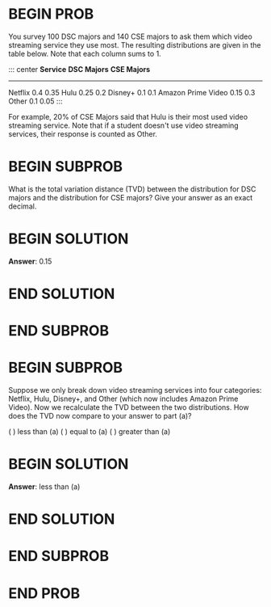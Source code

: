 # BEGIN PROB

You survey 100 DSC majors and 140 CSE majors to ask them which video
streaming service they use most. The resulting distributions are given
in the table below. Note that each column sums to 1.

::: center
  **Service**           **DSC Majors**   **CSE Majors**
  -------------------- ---------------- ----------------
  Netflix                    0.4              0.35
  Hulu                       0.25             0.2
  Disney+                    0.1              0.1
  Amazon Prime Video         0.15             0.3
  Other                      0.1              0.05
:::

For example, 20% of CSE Majors said that Hulu is their most used video
streaming service. Note that if a student doesn't use video streaming
services, their response is counted as Other.

# BEGIN SUBPROB

What is the total variation distance (TVD) between the distribution for
DSC majors and the distribution for CSE majors? Give your answer as an
exact decimal.

# BEGIN SOLUTION

**Answer**: 0.15

# END SOLUTION

# END SUBPROB

# BEGIN SUBPROB

Suppose we only break down video streaming services into four
categories: Netflix, Hulu, Disney+, and Other (which now includes Amazon
Prime Video). Now we recalculate the TVD between the two distributions.
How does the TVD now compare to your answer to part (a)?

( ) less than (a) 
( ) equal to (a) 
( ) greater than (a)

# BEGIN SOLUTION

**Answer**: less than (a)

# END SOLUTION

# END SUBPROB

# END PROB